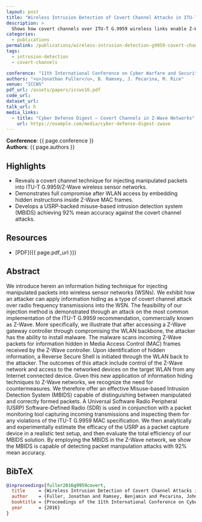 ```yaml
---
layout: post
title: "Wireless Intrusion Detection of Covert Channel Attacks in ITU-T G.9959-Based Networks"
description: >
  Shows how covert channels over ITU-T G.9959 wireless links enable Z-Wave compromise and introduces an MBIDS countermeasure with 92% accuracy.
categories:
  - publications
permalink: /publications/wireless-intrusion-detection-g9959-covert-channels/
tags:
  - intrusion-detection
  - covert-channels

conference: "11th International Conference on Cyber Warfare and Security (ICCWS), 2016"
authors: "<u>Jonathan Fuller</u>, B. Ramsey, J. Pecarina, M. Rice"
venue: "ICCWS"
pdf_url: /assets/papers/iccws16.pdf
code_url: 
dataset_url: 
talk_url: h
media_links:
  - title: "Cyber Defense Digest — Covert Channels in Z-Wave Networks"
    url: https://example.com/media/cyber-defense-digest-zwave
---
```


**Conference**: {{ page.conference }}  
**Authors**: {{ page.authors }}

## Highlights

- Reveals a covert channel technique for injecting manipulated packets into ITU-T G.9959/Z-Wave wireless sensor networks.
- Demonstrates full compromise after WLAN access by embedding hidden instructions inside Z-Wave MAC frames.
- Develops a USRP-backed misuse-based intrusion detection system (MBIDS) achieving 92% mean accuracy against the covert channel attacks.

## Resources

- [PDF]({{ page.pdf_url }})  

## Abstract

We introduce herein an information hiding technique for injecting manipulated packets into wireless sensor networks (WSNs). We exhibit how an attacker can apply information hiding as a type of covert channel attack over radio frequency transmissions into the WSN. The feasibility of our injection method is demonstrated through an attack on the most common implementation of the ITU-T G.9959 recommendation, commercially known as Z-Wave. More specifically, we illustrate that after accessing a Z-Wave gateway controller through compromising the WLAN backbone, the attacker has the ability to install malware. The malware scans incoming Z-Wave packets for information hidden in Media Access Control (MAC) frames received by the Z-Wave controller. Upon identification of hidden information, a Reverse Secure Shell is initiated through the WLAN back to the attacker. The outcomes of this attack include control of the Z-Wave network and access to the networked devices on the target WLAN from any Internet connected device. Given this new application of information hiding techniques to Z-Wave networks, we recognize the need for countermeasures. We therefore offer an effective Misuse-based Intrusion Detection System (MBIDS) capable of distinguishing between manipulated and correctly formed packets. A Universal Software Radio Peripheral (USRP) Software-Defined Radio (SDR) is used in conjunction with a packet monitoring tool capturing incoming transmissions and inspecting them for any violations of the ITU-T G.9959 MAC specification. We then analytically and experimentally estimate the efficacy of the USRP as a packet capture device in a realistic test setup, and then evaluate the total efficiency of our MBIDS solution. By employing the MBIDS in the Z-Wave network, we show the MBIDS is capable of detecting packet manipulation attacks with 92% mean accuracy.



## BibTeX

```bibtex
@inproceedings{fuller2016g9959covert,
  title     = {Wireless Intrusion Detection of Covert Channel Attacks in ITU-T G.9959-Based Networks},
  author    = {Fuller, Jonathan and Ramsey, Benjamin and Pecarina, John and Rice, Mason},
  booktitle = {Proceedings of the 11th International Conference on Cyber Warfare and Security (ICCWS)},
  year      = {2016}
}
```
